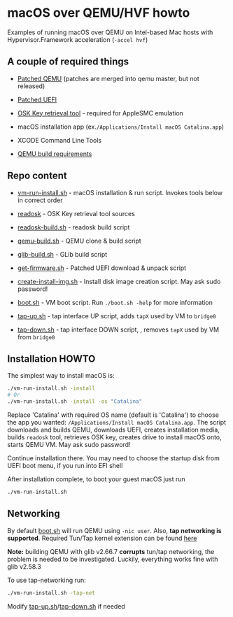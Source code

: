 # macOS over QEMU/HVF howto

Examples of running macOS over QEMU on Intel-based Mac hosts with Hypervisor.Framework acceleration (`-accel hvf`)

## A couple of required things

- [Patched QEMU](https://github.com/shchuko/qemu/tree/v5.2.0/darwin-support) (patches are merged into qemu
  master, but not released)

- [Patched UEFI](https://github.com/shchuko/OvmfDarwinPkg)

- [OSK Key retrieval tool](readosk) - required for AppleSMC emulation

- macOS installation app (ex.`/Applications/Install macOS Catalina.app`)

- XCODE Command Line Tools

- [QEMU build requirements](https://wiki.qemu.org/Hosts/Mac)

## Repo content

- [vm-run-install.sh](vm-run-install.sh) - macOS installation & run script. Invokes tools below in correct order

- [readosk](readosk) - OSK Key retrieval tool sources

- [readosk-build.sh](readosk-build.sh) - readosk build script

- [qemu-build.sh](qemu-build.sh) - QEMU clone & build script
  
- [glib-build.sh](glib-build.sh) - GLib build script

- [get-firmware.sh](get-firmware.sh) - Patched UEFI download & unpack script

- [create-install-img.sh](create-install-img.sh) - Install disk image creation script. May ask sudo password!

- [boot.sh](boot.sh) - VM boot script. Run `./boot.sh -help` for more information

- [tap-up.sh](tap-up.sh) - tap interface UP script, adds `tapX` used by VM to `bridge0`

- [tap-down.sh](tap-down.sh) - tap interface DOWN script, , removes `tapX` used by VM from `bridge0`

## Installation HOWTO

The simplest way to install macOS is:

```bash
./vm-run-install.sh -install 
# Or
./vm-run-install.sh -install -os "Catalina"
```

Replace 'Catalina' with required OS name (default is 'Catalina') to choose 
the app you wanted: `/Applications/Install macOS Catalina.app`. The script downloads and 
builds QEMU, downloads UEFI, creates installation media, builds `readosk` tool, retrieves 
OSK key, creates drive to install macOS onto, starts QEMU VM. May ask sudo password!

Continue installation there. You may need to choose the startup disk from UEFI boot menu, 
if you run into EFI shell

After installation complete, to boot your guest macOS just run

```bash
./vm-run-install.sh
```

## Networking

By default [boot.sh](boot.sh) will run QEMU using `-nic user`. Also, **tap networking is supported**. 
Required Tun/Tap kernel extension can be found [here](https://github.com/Tunnelblick/Tunnelblick/tree/master/third_party)

**Note:** building QEMU with glib v2.66.7 **corrupts** tun/tap networking, the problem is needed to be investigated. Luckily, 
everything works fine with glib v2.58.3

To use tap-networking run:

```bash
./vm-run-install.sh -tap-net
```

Modify [tap-up.sh](tap-up.sh)/[tap-down.sh](tap-down.sh) if needed

